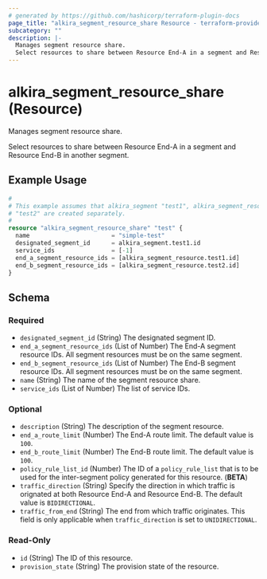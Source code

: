```yaml
---
# generated by https://github.com/hashicorp/terraform-plugin-docs
page_title: "alkira_segment_resource_share Resource - terraform-provider-alkira"
subcategory: ""
description: |-
  Manages segment resource share.
  Select resources to share between Resource End-A in a segment and Resource End-B in another segment.
---
```


# alkira_segment_resource_share (Resource)

Manages segment resource share.

Select resources to share between Resource End-A in a segment and Resource End-B in another segment.

## Example Usage

```terraform
#
# This example assumes that alkira_segment "test1", alkira_segment_resource "test1" and
# "test2" are created separately.
#
resource "alkira_segment_resource_share" "test" {
  name                       = "simple-test"
  designated_segment_id      = alkira_segment.test1.id
  service_ids                = [-1]
  end_a_segment_resource_ids = [alkira_segment_resource.test1.id]
  end_b_segment_resource_ids = [alkira_segment_resource.test2.id]
}
```

<!-- schema generated by tfplugindocs -->
## Schema

### Required

- `designated_segment_id` (String) The designated segment ID.
- `end_a_segment_resource_ids` (List of Number) The End-A segment resource IDs. All segment resources must be on the same segment.
- `end_b_segment_resource_ids` (List of Number) The End-B segment resource IDs. All segment resources must be on the same segment.
- `name` (String) The name of the segment resource share.
- `service_ids` (List of Number) The list of service IDs.

### Optional

- `description` (String) The description of the segment resource.
- `end_a_route_limit` (Number) The End-A route limit. The default value is `100`.
- `end_b_route_limit` (Number) The End-B route limit. The default value is `100`.
- `policy_rule_list_id` (Number) The ID of a `policy_rule_list` that is to be used for the inter-segment policy generated for this resource. (**BETA**)
- `traffic_direction` (String) Specify the direction in which traffic is orignated at both Resource End-A and Resource End-B. The default value is `BIDIRECTIONAL`.
- `traffic_from_end` (String) The end from which traffic originates. This field is only applicable when `traffic_direction` is set to `UNIDIRECTIONAL`.

### Read-Only

- `id` (String) The ID of this resource.
- `provision_state` (String) The provision state of the resource.


